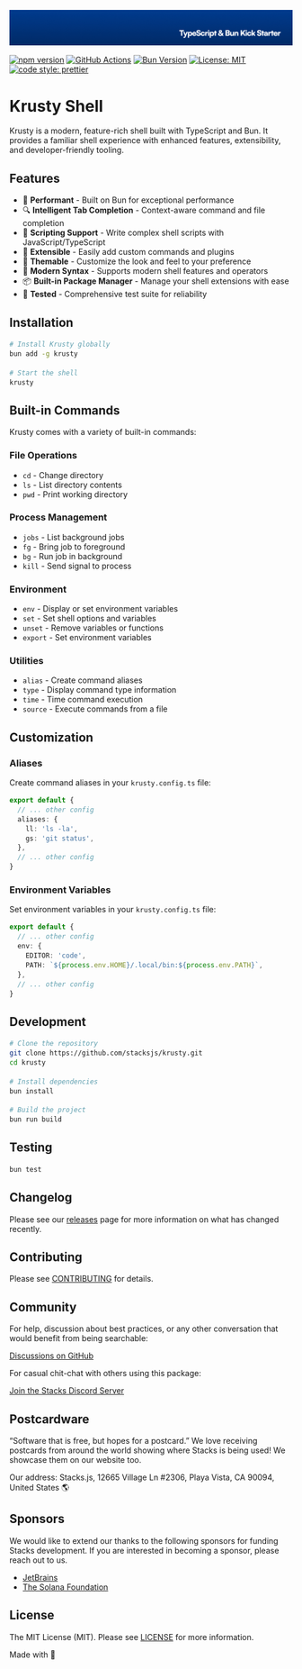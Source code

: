 ![Krusty Shell](.github/art/cover.jpg)

[![npm version][npm-version-src]][npm-version-href]
[![GitHub Actions][github-actions-src]][github-actions-href]
[![Bun Version](https://img.shields.io/badge/dynamic/json?url=https://bundlejs.com/api/version?name=krusty&style=flat-square&label=bun&query=version&color=blue)](https://bun.sh)
[![License: MIT](https://img.shields.io/badge/License-MIT-yellow.svg?style=flat-square)](https://opensource.org/licenses/MIT)
[![code style: prettier](https://img.shields.io/badge/code_style-prettier-ff69b4.svg?style=flat-square)](https://github.com/prettier/prettier)

# Krusty Shell

Krusty is a modern, feature-rich shell built with TypeScript and Bun. It provides a familiar shell experience with enhanced features, extensibility, and developer-friendly tooling.

## Features

- 🚀 **Performant** - Built on Bun for exceptional performance
- 🔍 **Intelligent Tab Completion** - Context-aware command and file completion
- 📝 **Scripting Support** - Write complex shell scripts with JavaScript/TypeScript
- 🔧 **Extensible** - Easily add custom commands and plugins
- 🎨 **Themable** - Customize the look and feel to your preference
- 🔄 **Modern Syntax** - Supports modern shell features and operators
- 📦 **Built-in Package Manager** - Manage your shell extensions with ease
- 🧪 **Tested** - Comprehensive test suite for reliability

## Installation

```bash
# Install Krusty globally
bun add -g krusty

# Start the shell
krusty
```

## Built-in Commands

Krusty comes with a variety of built-in commands:

### File Operations

- `cd` - Change directory
- `ls` - List directory contents
- `pwd` - Print working directory

### Process Management

- `jobs` - List background jobs
- `fg` - Bring job to foreground
- `bg` - Run job in background
- `kill` - Send signal to process

### Environment

- `env` - Display or set environment variables
- `set` - Set shell options and variables
- `unset` - Remove variables or functions
- `export` - Set environment variables

### Utilities

- `alias` - Create command aliases
- `type` - Display command type information
- `time` - Time command execution
- `source` - Execute commands from a file

## Customization

### Aliases

Create command aliases in your `krusty.config.ts` file:

```typescript
export default {
  // ... other config
  aliases: {
    ll: 'ls -la',
    gs: 'git status',
  },
  // ... other config
}
```

### Environment Variables

Set environment variables in your `krusty.config.ts` file:

```typescript
export default {
  // ... other config
  env: {
    EDITOR: 'code',
    PATH: `${process.env.HOME}/.local/bin:${process.env.PATH}`,
  },
  // ... other config
}
```

## Development

```bash
# Clone the repository
git clone https://github.com/stacksjs/krusty.git
cd krusty

# Install dependencies
bun install

# Build the project
bun run build
```

## Testing

```bash
bun test
```

## Changelog

Please see our [releases](https://github.com/stackjs/krusty/releases) page for more information on what has changed recently.

## Contributing

Please see [CONTRIBUTING](.github/CONTRIBUTING.md) for details.

## Community

For help, discussion about best practices, or any other conversation that would benefit from being searchable:

[Discussions on GitHub](https://github.com/stacksjs/krusty/discussions)

For casual chit-chat with others using this package:

[Join the Stacks Discord Server](https://discord.gg/stacksjs)

## Postcardware

“Software that is free, but hopes for a postcard.” We love receiving postcards from around the world showing where Stacks is being used! We showcase them on our website too.

Our address: Stacks.js, 12665 Village Ln #2306, Playa Vista, CA 90094, United States 🌎

## Sponsors

We would like to extend our thanks to the following sponsors for funding Stacks development. If you are interested in becoming a sponsor, please reach out to us.

- [JetBrains](https://www.jetbrains.com/)
- [The Solana Foundation](https://solana.com/)

## License

The MIT License (MIT). Please see [LICENSE](LICENSE.md) for more information.

Made with 💙

<!-- Badges -->
[npm-version-src]: https://img.shields.io/npm/v/krusty?style=flat-square
[npm-version-href]: https://npmjs.com/package/krusty
[github-actions-src]: https://img.shields.io/github/actions/workflow/status/stacksjs/krusty/ci.yml?style=flat-square&branch=main
[github-actions-href]: https://github.com/stacksjs/krusty/actions?query=workflow%3Aci

<!-- [codecov-src]: https://img.shields.io/codecov/c/gh/stacksjs/krusty/main?style=flat-square
[codecov-href]: https://codecov.io/gh/stacksjs/krusty -->
